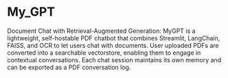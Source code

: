# My_GPT
Document Chat with Retrieval-Augmented Generation: MyGPT is a lightweight, self-hostable PDF chatbot that
combines Streamlit, LangChain, FAISS, and OCR to let users chat with documents. User uploaded PDFs are converted into a
searchable vectorstore, enabling them to engage in contextual conversations. Each chat session maintains its own memory and
can be exported as a PDF conversation log.
